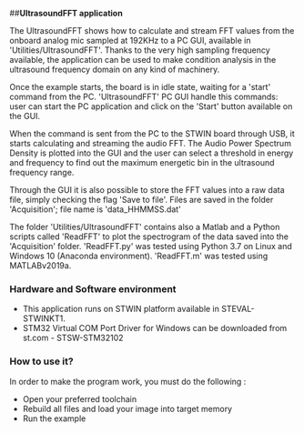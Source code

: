 ##__UltrasoundFFT application__

The UltrasoundFFT shows how to calculate and stream FFT values from the onboard 
analog mic sampled at 192KHz to a PC GUI, available in 'Utilities/UltrasoundFFT'.
Thanks to the very high sampling frequency available, the application can be used
to make condition analysis in the ultrasound frequency domain on any kind of machinery.

Once the example starts, the board is in idle state, waiting for a 'start'
command from the PC.
'UltrasoundFFT' PC GUI handle this commands: user can start the PC application and
click on the 'Start' button available on the GUI.

When the command is sent from the PC to the STWIN board through USB, it starts
calculating and streaming the audio FFT.
The Audio Power Spectrum Density is plotted into the GUI and the user can select a 
threshold in energy and frequency to find out the maximum energetic bin in the 
ultrasound frequency range.

Through the GUI it is also possible to store the FFT values into a raw data file,
simply checking the flag 'Save to file'. 
Files are saved in the folder 'Acquisition'; file name is 'data_HHMMSS.dat'

The folder 'Utilities/UltrasoundFFT' contains also a Matlab and a Python scripts called
'ReadFFT' to plot the spectrogram of the data saved into the 'Acquisition' folder.
'ReadFFT.py' was tested using Python 3.7 on Linux and Windows 10 (Anaconda environment).
'ReadFFT.m' was tested using MATLABv2019a.


### __Hardware and Software environment__

  - This application runs on STWIN platform available in STEVAL-STWINKT1.
  - STM32 Virtual COM Port Driver for Windows can be downloaded from st.com - STSW-STM32102

    
### __How to use it?__

In order to make the program work, you must do the following :
 - Open your preferred toolchain 
 - Rebuild all files and load your image into target memory
 - Run the example
